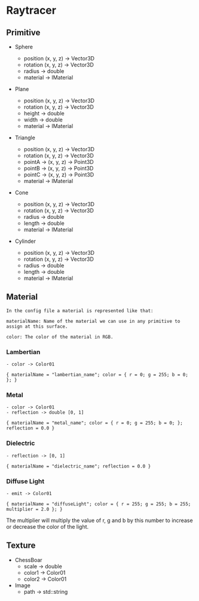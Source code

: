 # Raytracer

## Primitive

- Sphere
    - position (x, y, z) -> Vector3D
    - rotation (x, y, z) -> Vector3D
    - radius -> double
    - material -> IMaterial

- Plane
    - position (x, y, z) -> Vector3D
    - rotation (x, y, z) -> Vector3D
    - height -> double
    - width -> double
    - material -> IMaterial

- Triangle
    - position (x, y, z) -> Vector3D
    - rotation (x, y, z) -> Vector3D
    - pointA -> (x, y, z) -> Point3D
    - pointB -> (x, y, z) -> Point3D
    - pointC -> (x, y, z) -> Point3D
    - material -> IMaterial

- Cone
    - position (x, y, z) -> Vector3D
    - rotation (x, y, z) -> Vector3D
    - radius -> double
    - length -> double
    - material -> IMaterial

- Cylinder
    - position (x, y, z) -> Vector3D
    - rotation (x, y, z) -> Vector3D
    - radius -> double
    - length -> double
    - material -> IMaterial

## Material

```
In the config file a material is represented like that:

materialName: Name of the material we can use in any primitive to assign at this surface.

color: The color of the material in RGB.
```

### Lambertian
    - color -> Color01
```
{ materialName = "lambertian_name"; color = { r = 0; g = 255; b = 0; }; }
```

### Metal
    - color -> Color01
    - reflection -> double [0, 1]
```
{ materialName = "metal_name"; color = { r = 0; g = 255; b = 0; }; reflection = 0.0 }
```

### Dielectric
    - reflection -> [0, 1]
```
{ materialName = "dielectric_name"; reflection = 0.0 }
```

### Diffuse Light
    - emit -> Color01
```
{ materialName = "diffuseLight"; color = { r = 255; g = 255; b = 255; multiplier = 2.0 }; }
```
The multiplier will multiply the value of r, g and b by this number to increase or decrease the color of the light.

## Texture

- ChessBoar
    - scale -> double
    - color1 -> Color01
    - color2 -> Color01
- Image
    - path -> std::string
